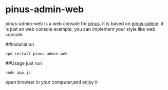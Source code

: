 # pinus-admin-web
pinus-admin-web is a web console for [pinus](https://github.com/node-pinus/pinus). it is based on [pinus-admin](https://github.com/node-pinus/pinus-admin). it is just an web console example, you can implement your style like web console.      

##Installation
```
npm install pinus-admin-web  
```
##Usage
just run  
```
node app.js
```

open browser in your computer,and enjoy it 
